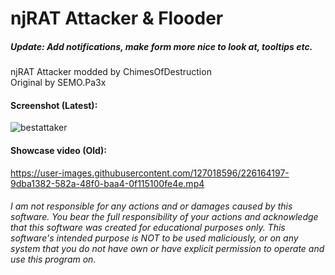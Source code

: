 # njRAT Attacker & Flooder

##### Update: Add notifications, make form more nice to look at, tooltips etc.

njRAT Attacker modded by ChimesOfDestruction  
Original by SEMO.Pa3x  

#### Screenshot (Latest):
![bestattaker](https://user-images.githubusercontent.com/127018596/226191297-786b4445-1e36-4959-84ec-70daa9291c3b.PNG)


#### Showcase video (Old):



https://user-images.githubusercontent.com/127018596/226164197-9dba1382-582a-48f0-baa4-0f115100fe4e.mp4






###### I am not responsible for any actions and or damages caused by this software. You bear the full responsibility of your actions and acknowledge that this software was created for educational purposes only. This software's intended purpose is NOT to be used maliciously, or on any system that you do not have own or have explicit permission to operate and use this program on.

